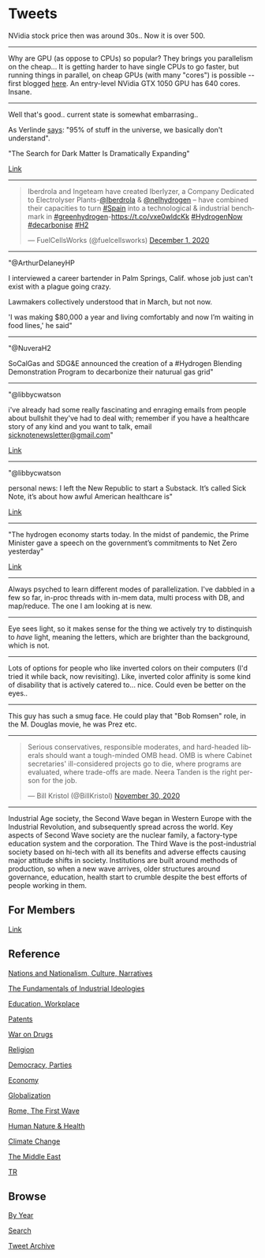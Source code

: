 # Tweets

NVidia stock price then was around 30s.. Now it is over 500.

---

Why are GPU (as oppose to CPUs) so popular? They brings you
parallelism on the cheap... It is getting harder to have single CPUs
to go faster, but running things in parallel, on cheap GPUs (with many
"cores") is possible -- first blogged [here](2014/12/q-1012.md). An
entry-level NVidia GTX 1050 GPU has 640 cores. Insane.

---

Well that's good.. current state is somewhat embarrasing..

As Verlinde
[says](https://pbs.twimg.com/media/EcQ5MTgWAAEMbqZ?format=png&name=small):
"95% of stuff in the universe, we basically don't understand".

"The Search for Dark Matter Is Dramatically Expanding"

[Link](https://www.quantamagazine.org/physicists-are-expanding-the-search-for-dark-matter-20201123/)

---

<blockquote class="twitter-tweet"><p lang="en" dir="ltr">Iberdrola and Ingeteam have created Iberlyzer, a Company Dedicated to Electrolyser Plants-<a href="https://twitter.com/iberdrola?ref_src=twsrc%5Etfw">@Iberdrola</a> &amp; <a href="https://twitter.com/nelhydrogen?ref_src=twsrc%5Etfw">@nelhydrogen</a> – have combined their capacities to turn <a href="https://twitter.com/hashtag/Spain?src=hash&amp;ref_src=twsrc%5Etfw">#Spain</a> into a technological &amp; industrial benchmark in <a href="https://twitter.com/hashtag/greenhydrogen?src=hash&amp;ref_src=twsrc%5Etfw">#greenhydrogen</a>-<a href="https://t.co/vxe0wldcKk">https://t.co/vxe0wldcKk</a> <a href="https://twitter.com/hashtag/HydrogenNow?src=hash&amp;ref_src=twsrc%5Etfw">#HydrogenNow</a> <a href="https://twitter.com/hashtag/decarbonise?src=hash&amp;ref_src=twsrc%5Etfw">#decarbonise</a> <a href="https://twitter.com/hashtag/H2?src=hash&amp;ref_src=twsrc%5Etfw">#H2</a></p>&mdash; FuelCellsWorks (@fuelcellsworks) <a href="https://twitter.com/fuelcellsworks/status/1333765952320761856?ref_src=twsrc%5Etfw">December 1, 2020</a></blockquote> <script async src="https://platform.twitter.com/widgets.js" charset="utf-8"></script>

---

"@ArthurDelaneyHP

I interviewed a career bartender in Palm Springs, Calif. whose job
just can't exist with a plague going crazy.

Lawmakers collectively understood that in March, but not now.

'I was making $80,000 a year and living comfortably and now I’m
waiting in food lines,' he said"

---

"@NuveraH2

SoCalGas and SDG&E announced the creation of a \#Hydrogen Blending
Demonstration Program to decarbonize their naturual gas grid"

---

"@libbycwatson

i've already had some really fascinating and enraging emails from
people about bullshit they've had to deal with; remember if you have a
healthcare story of any kind and you want to talk, email
sicknotenewsletter@gmail.com"

[Link](https://twitter.com/libbycwatson/status/1333875702656077828)

---

"@libbycwatson

personal news: I left the New Republic to start a Substack. It’s
called Sick Note, it’s about how awful American healthcare is"

[Link](https://mobile.twitter.com/libbycwatson/status/1333803585310625794)

---

"The hydrogen economy starts today.  In the midst of pandemic, the
Prime Minister gave a speech on the government’s commitments to Net
Zero yesterday"

[Link](https://www.h2-view.com/story/the-hydrogen-economy-starts-today/)

---


Always psyched to learn different modes of parallelization. I've
dabbled in a few so far, in-proc threads with in-mem data, multi
process with DB, and map/reduce. The one I am looking at is new.

---

Eye sees light, so it makes sense for the thing we actively try to
distinquish to *have* light, meaning the letters, which are brighter
than the background, which is not.

---

Lots of options for people who like inverted colors on their computers
(I'd tried it while back, now revisiting). Like, inverted color
affinity is some kind of disability that is actively catered
to... nice. Could even be better on the eyes.. 

---

This guy has such a smug face. He could play that "Bob Romsen" role,
in the M. Douglas movie, he was Prez etc.

---

<blockquote class="twitter-tweet"><p lang="en" dir="ltr">Serious conservatives, responsible moderates, and hard-headed liberals should want a tough-minded OMB head. OMB is where Cabinet secretaries&#39; ill-considered projects go to die, where programs are evaluated, where trade-offs are made. Neera Tanden is the right person for the job.</p>&mdash; Bill Kristol (@BillKristol) <a href="https://twitter.com/BillKristol/status/1333432631552331776?ref_src=twsrc%5Etfw">November 30, 2020</a></blockquote> <script async src="https://platform.twitter.com/widgets.js" charset="utf-8"></script> 

---

Industrial Age society, the Second Wave began in Western Europe with
the Industrial Revolution, and subsequently spread across the
world. Key aspects of Second Wave society are the nuclear family, a
factory-type education system and the corporation. The Third Wave is
the post-industrial society based on hi-tech with all its benefits and
adverse effects causing major attitude shifts in society. Institutions
are built around methods of production, so when a new wave arrives,
older structures around governance, education, health start to crumble
despite the best efforts of people working in them.

## For Members

[Link](https://thirdwave-members.herokuapp.com)

## Reference

[Nations and Nationalism, Culture, Narratives](/2013/02/nations-and-nationalism.md)

[The Fundamentals of Industrial Ideologies](/2011/04/fundamentals-of-industrial-ideologies.md)

[Education, Workplace](2017/09/education-workplace.md)

[Patents](/2018/09/patents.md)

[War on Drugs](/2019/11/war-on-drugs.md)

[Religion](/2015/04/god-religion.md)

[Democracy, Parties](/2016/11/democracy.md)

[Economy](/2018/05/economy.md)

[Globalization](/2018/09/globalization.md)

[Rome, The First Wave](/2017/12/rome.md)

[Human Nature & Health](/2020/07/human-nature.md)

[Climate Change](/2018/12/climate.md)

[The Middle East](/2019/07/middleeast.md)

[TR](../tr)

## Browse

[By Year](years.md)

[Search](search.html)

[Tweet Archive](/tweets/README.md)



